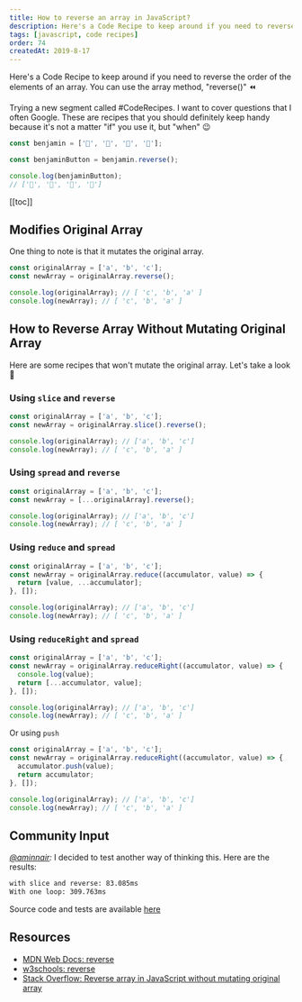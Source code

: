 ```yaml
---
title: How to reverse an array in JavaScript?
description: Here's a Code Recipe to keep around if you need to reverse the order of the elements of an array.
tags: [javascript, code recipes]
order: 74
createdAt: 2019-8-17
---
```


Here's a Code Recipe to keep around if you need to reverse the order of the elements of an array. You can use the array method, "reverse()" ⏪

Trying a new segment called #CodeRecipes. I want to cover questions that I often Google. These are recipes that you should definitely keep handy because it's not a matter "if" you use it, but "when" 😉

```javascript
const benjamin = ['👶', '👦', '👨', '👴'];

const benjaminButton = benjamin.reverse();

console.log(benjaminButton);
// ['👴', '👨', '👦', '👶']
```

[[toc]]

## Modifies Original Array

One thing to note is that it mutates the original array.

```javascript
const originalArray = ['a', 'b', 'c'];
const newArray = originalArray.reverse();

console.log(originalArray); // [ 'c', 'b', 'a' ]
console.log(newArray); // [ 'c', 'b', 'a' ]
```

## How to Reverse Array Without Mutating Original Array

Here are some recipes that won't mutate the original array. Let's take a look 👀

### Using `slice` and `reverse`

```javascript
const originalArray = ['a', 'b', 'c'];
const newArray = originalArray.slice().reverse();

console.log(originalArray); // ['a', 'b', 'c']
console.log(newArray); // [ 'c', 'b', 'a' ]
```

### Using `spread` and `reverse`

```javascript
const originalArray = ['a', 'b', 'c'];
const newArray = [...originalArray].reverse();

console.log(originalArray); // ['a', 'b', 'c']
console.log(newArray); // [ 'c', 'b', 'a' ]
```

### Using `reduce` and `spread`

```javascript
const originalArray = ['a', 'b', 'c'];
const newArray = originalArray.reduce((accumulator, value) => {
  return [value, ...accumulator];
}, []);

console.log(originalArray); // ['a', 'b', 'c']
console.log(newArray); // [ 'c', 'b', 'a' ]
```

### Using `reduceRight` and `spread`

```javascript
const originalArray = ['a', 'b', 'c'];
const newArray = originalArray.reduceRight((accumulator, value) => {
  console.log(value);
  return [...accumulator, value];
}, []);

console.log(originalArray); // ['a', 'b', 'c']
console.log(newArray); // [ 'c', 'b', 'a' ]
```

Or using `push`

```javascript
const originalArray = ['a', 'b', 'c'];
const newArray = originalArray.reduceRight((accumulator, value) => {
  accumulator.push(value);
  return accumulator;
}, []);

console.log(originalArray); // ['a', 'b', 'c']
console.log(newArray); // [ 'c', 'b', 'a' ]
```

## Community Input

_[@aminnair](https://dev.to/aminnairi/comment/e9o4):_ I decided to test another way of thinking this. Here are the results:

```bash
with slice and reverse: 83.085ms
With one loop: 309.763ms
```

Source code and tests are available [here](https://repl.it/repls/AromaticAgitatedProfessionals)

## Resources

- [MDN Web Docs: reverse](https://developer.mozilla.org/en-US/docs/Web/JavaScript/Reference/Global_Objects/Array/reverse)
- [w3schools: reverse](https://www.w3schools.com/jsref/jsref_reverse.asp)
- [Stack Overflow: Reverse array in JavaScript without mutating original array](https://stackoverflow.com/questions/30610523/reverse-array-in-javascript-without-mutating-original-array)

